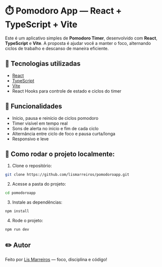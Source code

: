 
# ⏱️ Pomodoro App — React + TypeScript + Vite  

Este é um aplicativo simples de **Pomodoro Timer**, desenvolvido com **React**, **TypeScript** e **Vite**. A proposta é ajudar você a manter o foco, alternando ciclos de trabalho e descanso de maneira eficiente.  

## 🚀 Tecnologias utilizadas  
- [React](https://react.dev/)  
- [TypeScript](https://www.typescriptlang.org/)  
- [Vite](https://vitejs.dev/)    
- React Hooks para controle de estado e ciclos do timer  

## 🎯 Funcionalidades  
- Início, pausa e reinício de ciclos pomodoro  
- Timer visível em tempo real  
- Sons de alerta no início e fim de cada ciclo 
- Alternância entre ciclo de foco e pausa curta/longa  
- Responsivo e leve  

## 🔧 Como rodar o projeto localmente:  
1. Clone o repositório:  
```bash  
git clone https://github.com/lismarreiros/pomodoroapp.git  
```  
2. Acesse a pasta do projeto:  
```bash  
cd pomodoroapp 
```  
3. Instale as dependências:  
```bash  
npm install  
```  
4. Rode o projeto:  
```bash  
npm run dev  
```    
## ✏️ Autor  
Feito por [Lis Marreiros](https://github.com/lismarreiros) — foco, disciplina e código!
